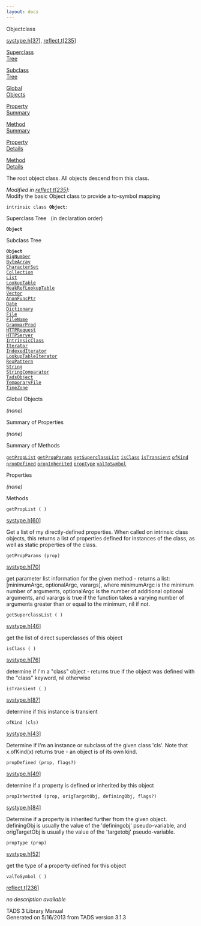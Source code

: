 ```yaml
---
layout: docs
---
```

<span class="title">Object</span><span class="type">class</span>

[systype.h](../file/systype.h.html)\[[37](../source/systype.h.html#37)\],
[reflect.t](../file/reflect.t.html)\[[235](../source/reflect.t.html#235)\]

[Superclass  
Tree](#_SuperClassTree_)

[Subclass  
Tree](#_SubClassTree_)

[Global  
Objects](#_ObjectSummary_)

[Property  
Summary](#_PropSummary_)

[Method  
Summary](#_MethodSummary_)

[Property  
Details](#_Properties_)

[Method  
Details](#_Methods_)



The root object class. All objects descend from this class.

*Modified in
[reflect.t](../file/reflect.t.html)\[[235](../source/reflect.t.html#235)\]:*  
Modify the basic Object class to provide a to-symbol mapping

`intrinsic class `**`Object`**` : `



<span id="_SuperClassTree_"></span>



<span class="hdln">Superclass Tree</span>   (in declaration order)



**`Object`**  
<span id="_SubClassTree_"></span>



<span class="hdln">Subclass Tree</span>  



**`Object`**  
[`BigNumber`](../object/BigNumber.html)  
[`ByteArray`](../object/ByteArray.html)  
[`CharacterSet`](../object/CharacterSet.html)  
[`Collection`](../object/Collection.html)  
[`List`](../object/List.html)  
[`LookupTable`](../object/LookupTable.html)  
[`WeakRefLookupTable`](../object/WeakRefLookupTable.html)  
[`Vector`](../object/Vector.html)  
[`AnonFuncPtr`](../object/AnonFuncPtr.html)  
[`Date`](../object/Date.html)  
[`Dictionary`](../object/Dictionary.html)  
[`File`](../object/File.html)  
[`FileName`](../object/FileName.html)  
[`GrammarProd`](../object/GrammarProd.html)  
[`HTTPRequest`](../object/HTTPRequest.html)  
[`HTTPServer`](../object/HTTPServer.html)  
[`IntrinsicClass`](../object/IntrinsicClass.html)  
[`Iterator`](../object/Iterator.html)  
[`IndexedIterator`](../object/IndexedIterator.html)  
[`LookupTableIterator`](../object/LookupTableIterator.html)  
[`RexPattern`](../object/RexPattern.html)  
[`String`](../object/String.html)  
[`StringComparator`](../object/StringComparator.html)  
[`TadsObject`](../object/TadsObject.html)  
[`TemporaryFile`](../object/TemporaryFile.html)  
[`TimeZone`](../object/TimeZone.html)  
<span id="_ObjectSummary_"></span>



<span class="hdln">Global Objects</span>  



*(none)* <span id="_PropSummary_"></span>



<span class="hdln">Summary of Properties</span>  





*(none)* <span id="_MethodSummary_"></span>



<span class="hdln">Summary of Methods</span>  



[`getPropList`](#getPropList) [`getPropParams`](#getPropParams) [`getSuperclassList`](#getSuperclassList) [`isClass`](#isClass) [`isTransient`](#isTransient) [`ofKind`](#ofKind) [`propDefined`](#propDefined) [`propInherited`](#propInherited) [`propType`](#propType) [`valToSymbol`](#valToSymbol)

<span id="_Properties_"></span>



<span class="hdln">Properties</span>  



*(none)* <span id="_Methods_"></span>



<span class="hdln">Methods</span>  



<span id="getPropList"></span>

`getPropList ( )`

[systype.h](../file/systype.h.html)\[[60](../source/systype.h.html#60)\]



Get a list of my directly-defined properties. When called on intrinsic
class objects, this returns a list of properties defined for instances
of the class, as well as static properties of the class.



<span id="getPropParams"></span>

`getPropParams (prop)`

[systype.h](../file/systype.h.html)\[[70](../source/systype.h.html#70)\]



get parameter list information for the given method - returns a list:
\[minimumArgc, optionalArgc, varargs\], where minimumArgc is the minimum
number of arguments, optionalArgc is the number of additional optional
arguments, and varargs is true if the function takes a varying number of
arguments greater than or equal to the minimum, nil if not.



<span id="getSuperclassList"></span>

`getSuperclassList ( )`

[systype.h](../file/systype.h.html)\[[46](../source/systype.h.html#46)\]



get the list of direct superclasses of this object



<span id="isClass"></span>

`isClass ( )`

[systype.h](../file/systype.h.html)\[[76](../source/systype.h.html#76)\]



determine if I'm a "class" object - returns true if the object was
defined with the "class" keyword, nil otherwise



<span id="isTransient"></span>

`isTransient ( )`

[systype.h](../file/systype.h.html)\[[87](../source/systype.h.html#87)\]



determine if this instance is transient



<span id="ofKind"></span>

`ofKind (cls)`

[systype.h](../file/systype.h.html)\[[43](../source/systype.h.html#43)\]



Determine if I'm an instance or subclass of the given class 'cls'. Note
that x.ofKind(x) returns true - an object is of its own kind.



<span id="propDefined"></span>

`propDefined (prop, flags?)`

[systype.h](../file/systype.h.html)\[[49](../source/systype.h.html#49)\]



determine if a property is defined or inherited by this object



<span id="propInherited"></span>

`propInherited (prop, origTargetObj, definingObj, flags?)`

[systype.h](../file/systype.h.html)\[[84](../source/systype.h.html#84)\]



Determine if a property is inherited further from the given object.
definingObj is usually the value of the 'definingobj' pseudo-variable,
and origTargetObj is usually the value of the 'targetobj'
pseudo-variable.



<span id="propType"></span>

`propType (prop)`

[systype.h](../file/systype.h.html)\[[52](../source/systype.h.html#52)\]



get the type of a property defined for this object



<span id="valToSymbol"></span>

`valToSymbol ( )`

[reflect.t](../file/reflect.t.html)\[[236](../source/reflect.t.html#236)\]



*no description available*





TADS 3 Library Manual  
Generated on 5/16/2013 from TADS version 3.1.3



